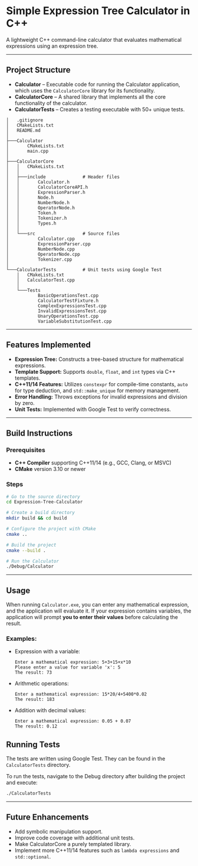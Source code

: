 
# Simple Expression Tree Calculator in C++

A lightweight C++ command-line calculator that evaluates mathematical expressions using an expression tree.

---

## Project Structure

* **Calculator** – Executable code for running the Calculator application, which uses the `CalculatorCore` library for its functionality.
* **CalculatorCore** – A shared library that implements all the core functionality of the calculator.
* **CalculatorTests** – Creates a testing executable with 50+ unique tests.

```
│   .gitignore
│   CMakeLists.txt
│   README.md
│
├───Calculator
│       CMakeLists.txt
│       main.cpp
│
├───CalculatorCore
│   │   CMakeLists.txt
│   │
│   ├───include              # Header files
│   │       Calculator.h
│   │       CalculatorCoreAPI.h
│   │       ExpressionParser.h
│   │       Node.h
│   │       NumberNode.h
│   │       OperatorNode.h
│   │       Token.h
│   │       Tokenizer.h
│   │       Types.h
│   │
│   └───src                  # Source files
│           Calculator.cpp
│           ExpressionParser.cpp
│           NumberNode.cpp
│           OperatorNode.cpp
│           Tokenizer.cpp
│
└───CalculatorTests          # Unit tests using Google Test
    │   CMakeLists.txt
    │   CalculatorTest.cpp
    │
    └───Tests
            BasicOperationsTest.cpp
            CalculatorTestFixture.h
            ComplexExpressionsTest.cpp
            InvalidExpressionsTest.cpp
            UnaryOperationsTest.cpp
            VariableSubstitutionTest.cpp

```

---

## Features Implemented

- **Expression Tree:** Constructs a tree-based structure for mathematical expressions.
- **Template Support:** Supports `double`, `float`, and `int` types via C++ templates.
- **C++11/14 Features:** Utilizes `constexpr` for compile-time constants, `auto` for type deduction, and `std::make_unique` for memory management.
- **Error Handling:** Throws exceptions for invalid expressions and division by zero.
- **Unit Tests:** Implemented with Google Test to verify correctness.

---

## Build Instructions

### Prerequisites

- **C++ Compiler** supporting C++11/14 (e.g., GCC, Clang, or MSVC)
- **CMake** version 3.10 or newer

### Steps

```bash
# Go to the source directory
cd Expression-Tree-Calculator

# Create a build directory
mkdir build && cd build

# Configure the project with CMake
cmake ..

# Build the project
cmake --build .

# Run the Calculator
./Debug/Calculator
```

---

## Usage

When running `Calculator.exe`, you can enter any mathematical expression, and the application will evaluate it. If your expression contains variables, the application will prompt **you to enter their values** before calculating the result.

### Examples:

- Expression with a variable:
  ```
  Enter a mathematical expression: 5+3+15+x*10
  Please enter a value for variable 'x': 5
  The result: 73
  ```

- Arithmetic operations:
  ```
  Enter a mathematical expression: 15*20/4+5400*0.02
  The result: 183
  ```

- Addition with decimal values:
  ```
  Enter a mathematical expression: 0.05 + 0.07
  The result: 0.12
  ```

## Running Tests

The tests are written using Google Test. They can be found in the `CalculatorTests` directory.

To run the tests, navigate to the Debug directory after building the project and execute:

```bash
./CalculatorTests
```
---

## Future Enhancements

- Add symbolic manipulation support.
- Improve code coverage with additional unit tests.
- Make CalculatorCore a purely templated library.
- Implement more C++11/14 features such as `lambda expressions` and `std::optional`.


